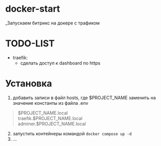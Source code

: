 # docker-start
_Запускаем битрикс на докере с трафиком

# TODO-LIST
- traefik:
  - сделать доступ к dashboard по https


# Установка
1) добавить записи в файл hosts, где \$PROJECT_NAME заменить на значение константы из файла .env
> \$PROJECT_NAME.local  
> traefik.\$PROJECT_NAME.local  
> adminer.\$PROJECT_NAME.local
2) запустить контейнеры командой ```docker compose up -d```
3) ...